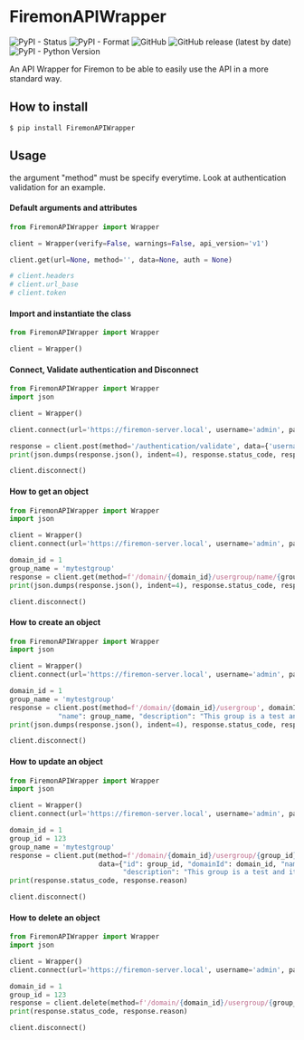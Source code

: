 # FiremonAPIWrapper
![PyPI - Status](https://img.shields.io/pypi/status/FiremonAPIWrapper)
![PyPI - Format](https://img.shields.io/pypi/format/FiremonAPIWrapper)
![GitHub](https://img.shields.io/github/license/vsantiago113/Firemon-API-Wraper)
![GitHub release (latest by date)](https://img.shields.io/github/v/release/vsantiago113/Firemon-API-Wraper)
![PyPI - Python Version](https://img.shields.io/pypi/pyversions/FiremonAPIWrapper)

An API Wrapper for Firemon to be able to easily use the API in a more standard way.

## How to install
```ignorelang
$ pip install FiremonAPIWrapper
```

## Usage
the argument "method" must be specify everytime. Look at authentication validation for an example.

#### Default arguments and attributes
```python
from FiremonAPIWrapper import Wrapper

client = Wrapper(verify=False, warnings=False, api_version='v1')

client.get(url=None, method='', data=None, auth = None)

# client.headers
# client.url_base
# client.token

```

#### Import and instantiate the class
```python
from FiremonAPIWrapper import Wrapper

client = Wrapper()
```

#### Connect, Validate authentication and Disconnect
```python
from FiremonAPIWrapper import Wrapper
import json

client = Wrapper()

client.connect(url='https://firemon-server.local', username='admin', password='Admin123')

response = client.post(method='/authentication/validate', data={'username': 'admin', 'password': 'Admin123'})
print(json.dumps(response.json(), indent=4), response.status_code, response.reason)

client.disconnect()
```

#### How to get an object
```python
from FiremonAPIWrapper import Wrapper
import json

client = Wrapper()
client.connect(url='https://firemon-server.local', username='admin', password='Admin123')

domain_id = 1
group_name = 'mytestgroup'
response = client.get(method=f'/domain/{domain_id}/usergroup/name/{group_name}')
print(json.dumps(response.json(), indent=4), response.status_code, response.reason)

client.disconnect()
```

#### How to create an object
```python
from FiremonAPIWrapper import Wrapper
import json

client = Wrapper()
client.connect(url='https://firemon-server.local', username='admin', password='Admin123')

domain_id = 1
group_name = 'mytestgroup'
response = client.post(method=f'/domain/{domain_id}/usergroup', domainId=domain_id, data={
            "name": group_name, "description": "This group is a test and can be deleted"})
print(json.dumps(response.json(), indent=4), response.status_code, response.reason)

client.disconnect()
```

#### How to update an object
```python
from FiremonAPIWrapper import Wrapper
import json

client = Wrapper()
client.connect(url='https://firemon-server.local', username='admin', password='Admin123')

domain_id = 1
group_id = 123
group_name = 'mytestgroup'
response = client.put(method=f'/domain/{domain_id}/usergroup/{group_id}', domainId=domain_id, id=group_id,
                      data={"id": group_id, "domainId": domain_id, "name": group_name,
                            "description": "This group is a test and it has been updated and can be deleted"})
print(response.status_code, response.reason)

client.disconnect()
```

#### How to delete an object
```python
from FiremonAPIWrapper import Wrapper
import json

client = Wrapper()
client.connect(url='https://firemon-server.local', username='admin', password='Admin123')

domain_id = 1
group_id = 123
response = client.delete(method=f'/domain/{domain_id}/usergroup/{group_id}', domainId=domain_id, id=group_id)
print(response.status_code, response.reason)

client.disconnect()
```
